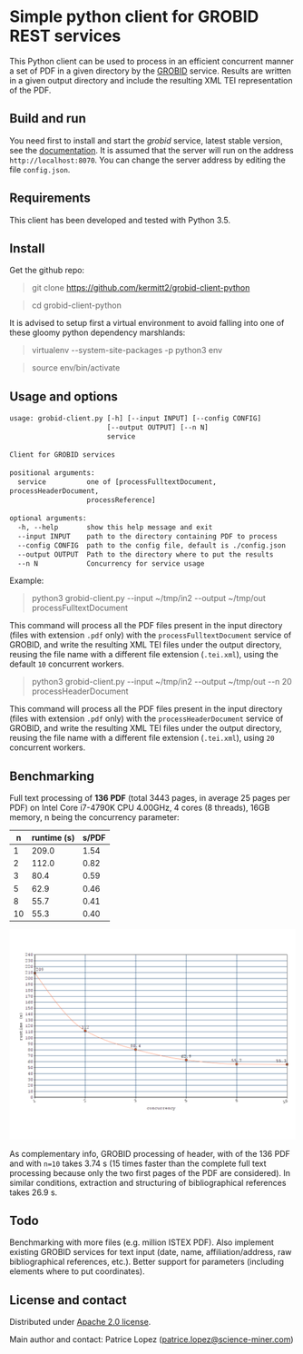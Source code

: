 # Simple python client for GROBID REST services

This Python client can be used to process in an efficient concurrent manner a set of PDF in a given directory by the [GROBID](https://github.com/kermitt2/grobid) service. Results are written in a given output directory and include the resulting XML TEI representation of the PDF. 

## Build and run

You need first to install and start the *grobid* service, latest stable version, see the [documentation](http://grobid.readthedocs.io/). It is assumed that the server will run on the address `http://localhost:8070`. You can change the server address by editing the file `config.json`.

## Requirements

This client has been developed and tested with Python 3.5.

## Install

Get the github repo:

> git clone https://github.com/kermitt2/grobid-client-python

> cd grobid-client-python

It is advised to setup first a virtual environment to avoid falling into one of these gloomy python dependency marshlands:

> virtualenv --system-site-packages -p python3 env

> source env/bin/activate

## Usage and options

```
usage: grobid-client.py [-h] [--input INPUT] [--config CONFIG]
                        [--output OUTPUT] [--n N]
                        service

Client for GROBID services

positional arguments:
  service          one of [processFulltextDocument, processHeaderDocument,
                   processReference]

optional arguments:
  -h, --help       show this help message and exit
  --input INPUT    path to the directory containing PDF to process
  --config CONFIG  path to the config file, default is ./config.json
  --output OUTPUT  Path to the directory where to put the results
  --n N            Concurrency for service usage
```

Example:

> python3 grobid-client.py --input ~/tmp/in2 --output ~/tmp/out processFulltextDocument

This command will process all the PDF files present in the input directory (files with extension `.pdf` only) with the `processFulltextDocument` service of GROBID, and write the resulting XML TEI files under the output directory, reusing the file name with a different file extension (`.tei.xml`), using the default `10` concurrent workers. 

> python3 grobid-client.py --input ~/tmp/in2 --output ~/tmp/out --n 20 processHeaderDocument

This command will process all the PDF files present in the input directory (files with extension `.pdf` only) with the `processHeaderDocument` service of GROBID, and write the resulting XML TEI files under the output directory, reusing the file name with a different file extension (`.tei.xml`), using `20` concurrent workers. 

## Benchmarking

Full text processing of __136 PDF__ (total 3443 pages, in average 25 pages per PDF) on Intel Core i7-4790K CPU 4.00GHz, 4 cores (8 threads), 16GB memory, n being the concurrency parameter:

| n  | runtime (s)| s/PDF | 
|----|------------|-------|
| 1  | 209.0 | 1.54       | 
| 2  | 112.0 | 0.82       |
| 3  | 80.4  | 0.59       |
| 5  | 62.9  | 0.46       |
| 8  | 55.7  | 0.41       |
| 10 | 55.3  | 0.40       |

![Runtime Plot](resources/20180928112135.png)

As complementary info, GROBID processing of header, with of the 136 PDF and with `n=10` takes 3.74 s (15 times faster than the complete full text processing because only the two first pages of the PDF are considered). In similar conditions, extraction and structuring of bibliographical references takes 26.9 s.

## Todo

Benchmarking with more files (e.g. million ISTEX PDF). Also implement existing GROBID services for text input (date, name, affiliation/address, raw bibliographical references, etc.). Better support for parameters (including elements where to put coordinates).

## License and contact

Distributed under [Apache 2.0 license](http://www.apache.org/licenses/LICENSE-2.0). 

Main author and contact: Patrice Lopez (<patrice.lopez@science-miner.com>)
